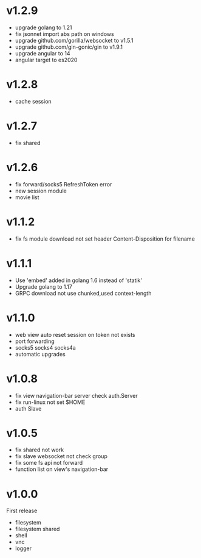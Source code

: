 # v1.2.9

* upgrade golang to 1.21
* fix jsonnet import  abs path on windows
* upgrade github.com/gorilla/websocket to v1.5.1
* upgrade github.com/gin-gonic/gin to v1.9.1
* upgrade angular to 14
* angular target to es2020


# v1.2.8
* cache session

# v1.2.7
* fix shared

# v1.2.6

* fix forward/socks5 RefreshToken error
* new session module
* movie list

# v1.1.2

* fix fs module download not set header Content-Disposition for filename

# v1.1.1

* Use 'embed' added in golang 1.6 instead of 'statik'
* Upgrade golang to 1.17
* GRPC download not use chunked,used context-length

# v1.1.0

* web view auto reset session on token not exists 
* port forwarding
* socks5 socks4 socks4a
* automatic upgrades

# v1.0.8

* fix view navigation-bar server check auth.Server 
* fix run-linux not set $HOME
* auth Slave

# v1.0.5

* fix shared not work
* fix slave websocket not check group
* fix some fs api not forward
* function list on view's navigation-bar

# v1.0.0

First release

* filesystem
* filesystem shared 
* shell
* vnc
* logger
